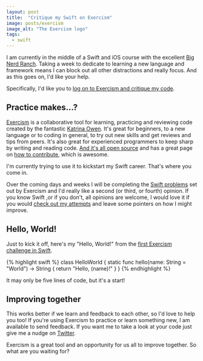 ```yaml
---
layout: post
title:  "Critique my Swift on Exercism"
image: posts/exercism
image_alt: "The Exercism logo"
tags:
  - swift
---
```


I am currently in the middle of a Swift and iOS course with the excellent [Big Nerd Ranch](https://training.bignerdranch.com/classes/ios-essentials-with-swift). Taking a week to dedicate to learning a new language and framework means I can block out all other distractions and really focus. And as this goes on, I'd like your help.

Specifically, I'd like you to [log on to Exercism and critique my code](http://exercism.io/profiles/philnash/748b8c235ed14663b82271f6b6e0a3e3).

## Practice makes&hellip;?

[Exercism](http://exercism.io/) is a collaborative tool for learning, practicing and reviewing code created by the fantastic [Katrina Owen](https://twitter.com/kytrinyx). It's great for beginners, to a new language or to coding in general, to try out new skills and get reviews and tips from peers. It's also great for experienced programmers to keep sharp by writing and reading code. [And it's all open source](https://github.com/exercism) and has a great page on [how to contribute](http://exercism.io/contribute), which is awesome.

I'm currently trying to use it to kickstart my Swift career. That's where you come in.

Over the coming days and weeks I will be completing the [Swift problems](http://exercism.io/languages/swift) set out by Exercism and I'd really like a second (or third, or fourth) opinion. If you know Swift ,or if you don't, all opinions are welcome, I would love it if you would [check out my attempts](http://exercism.io/profiles/philnash/748b8c235ed14663b82271f6b6e0a3e3) and leave some pointers on how I might improve.

## Hello, World!

Just to kick it off, here's my "Hello, World!" from the [first Exercism challenge in Swift](http://exercism.io/exercises/swift/hello-world/readme).

{% highlight swift %}
class HelloWorld {
    static func hello(name: String = "World") -> String {
        return "Hello, \(name)!"
    }
}
{% endhighlight %}

It may only be five lines of code, but it's a start!

## Improving together

This works better if we learn and feedback to each other, so I'd love to help you too! If you're using Exercism to practice or learn something new, I am available to send feedback. If you want me to take a look at your code just give me a nudge on [Twitter](https://twitter.com/philnash).

Exercism is a great tool and an opportunity for us all to improve together. So what are you waiting for?

